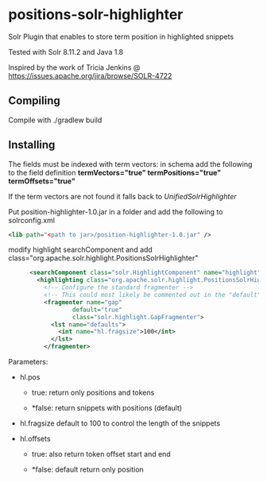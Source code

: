 # positions-solr-highlighter
Solr Plugin that enables to store term position in highlighted snippets

Tested with Solr 8.11.2 and Java 1.8

Inspired by the work of Tricia Jenkins @ https://issues.apache.org/jira/browse/SOLR-4722

## Compiling
Compile with ./gradlew build

## Installing
The fields must be indexed with term vectors: in schema add the following to the field definition **termVectors="true" termPositions="true" termOffsets="true"**

If the term vectors are not found it falls back to *UnifiedSolrHighlighter*

Put position-highlighter-1.0.jar in a folder and add the following to solrconfig.xml
```xml
<lib path="<path to jar>/position-highlighter-1.0.jar" />
```

modify highlight searchComponent and add class="org.apache.solr.highlight.PositionsSolrHighlighter"
```xml
      <searchComponent class="solr.HighlightComponent" name="highlight">
        <highlighting class="org.apache.solr.highlight.PositionsSolrHighlighter">
          <!-- Configure the standard fragmenter -->
          <!-- This could most likely be commented out in the "default" case -->
          <fragmenter name="gap"
                  default="true"
                  class="solr.highlight.GapFragmenter">
            <lst name="defaults">
              <int name="hl.fragsize">100</int>
            </lst>
          </fragmenter>
```

Parameters:

- hl.pos
 
  - true:  return only positions and tokens
      
  - *false: return snippets with positions (default)
 
- hl.fragsize default to 100 to control the length of the snippets

- hl.offsets
  
  - true: also return token offset start and end
  
  - *false: default return only position
  
